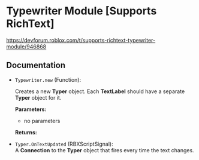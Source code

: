 # Typewriter Module \[Supports RichText\]
https://devforum.roblox.com/t/supports-richtext-typewriter-module/946868

## Documentation

<!--=====-->
* `Typewriter.new` (Function):

  Creates a new **Typer** object. Each **TextLabel** should have a separate **Typer** object for it.
  
  **Parameters:**
    * no parameters
    
  **Returns:**
<!--=====-->

<!--=====-->
* `Typer.OnTextUpdated` (RBXScriptSignal):<br />
A **Connection** to the **Typer** object that fires every time the text changes.
<!--=====-->
